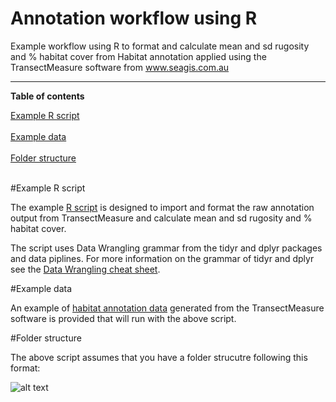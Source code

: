 # Annotation workflow using R 
Example workflow using R to format and calculate mean and sd rugosity and % habitat cover from Habitat annotation applied using the TransectMeasure software from www.seagis.com.au

<HR>
</HR>

<b>Table of contents</b>

[Example R script](#method)<br></br>
[Example data](#transectmeasure-example)<br></br>
[Folder structure](#introduction)<br></br>


#<a name="method"></a>Example R script

The example <a href="https://github.com/TimLanglois/HabitatAnnotation/blob/master/x_ExampleR_1_HabitatAnnotation_Format.and.write.data_160919.R">R script</a> is designed to import and format the raw annotation output from TransectMeasure and calculate mean and sd rugosity and % habitat cover.

The script uses Data Wrangling grammar from the tidyr and dplyr packages and data piplines.
For more information on the grammar of tidyr and dplyr see the <a href="https://www.rstudio.com/wp-content/uploads/2015/02/data-wrangling-cheatsheet.pdf">Data Wrangling cheat sheet</a>. 


#<a name="transectmeasure-example"></a>Example data

An example of <a href="https://github.com/TimLanglois/HabitatAnnotation/blob/master/x_ExampleData_BRUV_TM_HabitatAnnotation.txt">habitat annotation data</a> generated from the TransectMeasure software is provided that will run with the above script.


#<a name="introduction"></a>Folder structure

The above script assumes that you have a folder strucutre following this format:

![alt text](https://cloud.githubusercontent.com/assets/14978794/18631738/5438d4a0-7ea6-11e6-83b4-9795445876b9.png "Example folder structure")

